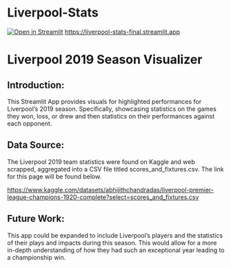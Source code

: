 # Liverpool-Stats
[![Open in Streamlit](https://static.streamlit.io/badges/streamlit_badge_black_white.svg)](https://https://liverpool-stats-final.streamlit.app/)
https://liverpool-stats-final.streamlit.app

# Liverpool 2019 Season Visualizer

## Introduction:

This Streamlit App provides visuals for highlighted performances for Liverpool’s 2019 season. Specifically, showcasing statistics on the games they won, loss, or drew and then statistics on their performances against each opponent.



## Data Source:

The Liverpool 2019 team statistics were found on Kaggle and web scrapped, aggregated into a CSV file titled scores_and_fixtures.csv. The link for this page will be found below.

https://www.kaggle.com/datasets/abhijithchandradas/liverpool-premier-league-champions-1920-complete?select=scores_and_fixtures.csv



## Future Work:

This app could be expanded to include Liverpool’s players and the statistics of their plays and impacts during this season. This would allow for a more in-depth understanding of how they had such an exceptional year leading to a championship win.
